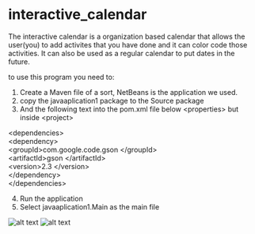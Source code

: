 # interactive_calendar
The interactive calendar is a organization based calendar that allows the user(you) to add activites that you have done and it can color code those activities. It can also be used as a regular calendar to put dates in the future.

 
to use this program you need to:
1. Create a Maven file of a sort, NetBeans is the application we used.
2. copy the javaaplication1 package to the Source package
3. And the following text into the pom.xml file below &lt;properties> but inside &lt;project>

&lt;dependencies>
<br>
&lt;dependency>
<br>
            &lt;groupId>com.google.code.gson &lt;/groupId>
<br> 
            &lt;artifactId>gson &lt;/artifactId>
            <br>
            &lt;version>2.3 &lt;/version>
            <br>
&lt;/dependency>
<br>
&lt;/dependencies>



4. Run the application
5. Select javaaplication1.Main as the main file





![alt text](https://github.com/rooseveltcs/interactive_calendar/blob/master/1.PNG)
![alt text](https://github.com/rooseveltcs/interactive_calendar/blob/master/2.PNG)

